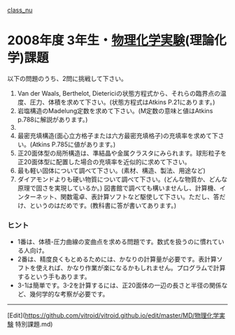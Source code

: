 ---
---
[class_nu](/class_nu)
<!-- !!!2005年度 2年生・[物理化学実験](/物理化学実験)(理論化学)課題 -->
# 2008年度 3年生・[物理化学実験](/物理化学実験)(理論化学)課題
以下の問題のうち、2問に挑戦して下さい。
1. Van der Waals, Berthelot, Dietericiの状態方程式から、それらの臨界点の温度、圧力、体積を求めて下さい。(状態方程式はAtkins P.21にあります。)
1. 岩塩構造のMadelung定数を求めて下さい。(M定数の意味と値はAtkins p.788に解説があります。) 
1. 
  1. 最密充填構造(面心立方格子または六方最密充填格子)の充填率を求めて下さい。(Atkins P.785に値があります。)
  1. 正20面体型の局所構造は、準結晶や金属クラスタにみられます。球形粒子を正20面体型に配置した場合の充填率を近似的に求めて下さい。
1. 最も軽い固体について調べて下さい。(素材、構造、製法、用途など)
1. ダイアモンドよりも硬い物質について調べて下さい。(どんな物質か、どんな原理で固さを実現しているか。)
図書館で調べても構いませんし、計算機、インターネット、関数電卓、表計算ソフトなど駆使して下さい。ただし、答だけ、というのはだめです。(教科書に答が書いてあります。)
### ヒント
* 1番は、体積-圧力曲線の変曲点を求める問題です。数式を扱うのに慣れている人向け。
* 2番は、精度良くもとめるためには、かなりの計算量が必要です。表計算ソフトを使えれば、かなり作業が楽になるかもしれません。プログラムで計算するという手もあります。
* 3-1は簡単です。3-2を計算するには、正20面体の一辺の長さと半径の関係など、幾何学的な考察が必要です。




----
[Edit](https://github.com/vitroid/vitroid.github.io/edit/master/MD/物理化学実験 特別課題.md)
